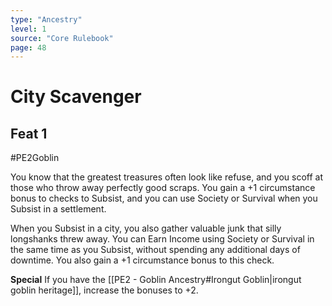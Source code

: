 ```yaml
---
type: "Ancestry"
level: 1
source: "Core Rulebook"
page: 48
---
```

# City Scavenger
## Feat 1
#PE2Goblin

You know that the greatest treasures often look like refuse, and you scoff at those who throw away perfectly good scraps. You gain a +1 circumstance bonus to checks to Subsist, and you can use Society or Survival when you Subsist in a settlement.

When you Subsist in a city, you also gather valuable junk that silly longshanks threw away. You can Earn Income using Society or Survival in the same time as you Subsist, without spending any additional days of downtime. You also gain a +1 circumstance bonus to this check.

**Special** If you have the [[PE2 - Goblin Ancestry#Irongut Goblin|irongut goblin heritage]], increase the bonuses to +2.